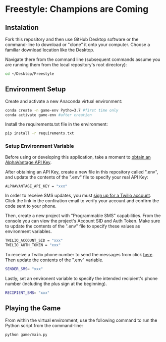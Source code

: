 # Freestyle: Champions are Coming

## Instalation

Fork this repository and then use GitHub Desktop software or the command-line to download or "clone" it onto your computer. Choose a familiar download location like the Desktop.

Navigate there from the command line (subsequent commands assume you are running them from the local repository's root directory):

```sh
cd ~/Desktop/Freestyle
```

## Environment Setup

Create and activate a new Anaconda virtual environment:

```sh
conda create -n game-env Pytho=3.7 #first time only
conda activate game-env #after creation
```

Install the requirements.txt file in the environment:

```sh
pip install -r requirements.txt
```

### Setup Environment Variable

Before using or developing this application, take a moment to [obtain an AlphaVantage API Key](https://www.alphavantage.co/support/#api-key).

After obtaining an API Key, create a new file in this repository called ".env", and update the contents of the ".env" file to specify your real API Key:

```sh
ALPHAVANTAGE_API_KEY = "xxx"
```

In order to receive SMS updates, you must [sign up for a Twilio account](https://www.twilio.com/try-twilio). Click the link in the confiration email to verify your account and confirm the code sent to your phone. 

Then, create a new project with "Programmable SMS" capabilities. From the console you can view the project's Account SID and Auth Token. Make sure to update the contents of the ".env" file to specify these values as environment variables.

```sh
TWILIO_ACCOUNT_SID = "xxx"
TWILIO_AUTH_TOKEN = "xxx"
```

To receive a Twilio phone number to send the messages from click [here](https://www.twilio.com/console/sms/getting-started/build). Then update the contents of the ".env" variable.

```sh
SENDER_SMS= "xxx"
```

Lastly, set an environent variable to specify the intended recipient's phone number (including the plus sign at the beginning).

```sh
RECIPIENT_SMS= "xxx"
```

## Playing the Game

From within the virtual environment, use the following command to run the Python script from the command-line:

```sh
python game/main.py
```
